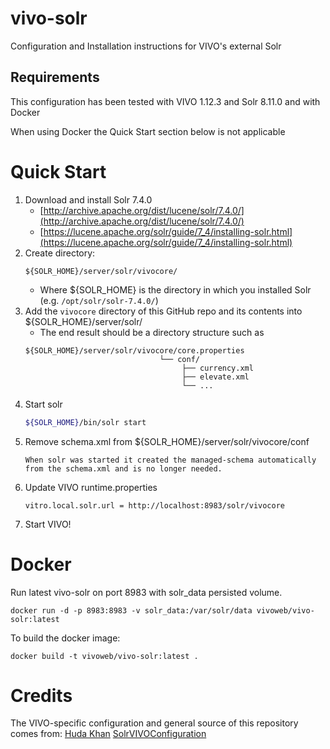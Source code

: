 # vivo-solr
Configuration and Installation instructions for VIVO's external Solr

## Requirements
This configuration has been tested with VIVO 1.12.3 and Solr 8.11.0 and with Docker

When using Docker the Quick Start section below is not applicable

# Quick Start
1. Download and install Solr 7.4.0
   - [http://archive.apache.org/dist/lucene/solr/7.4.0/](http://archive.apache.org/dist/lucene/solr/7.4.0/)
   - [https://lucene.apache.org/solr/guide/7_4/installing-solr.html](https://lucene.apache.org/solr/guide/7_4/installing-solr.html)
1. Create directory:
   ```
   ${SOLR_HOME}/server/solr/vivocore/
   ```
      - Where ${SOLR_HOME} is the directory in which you installed Solr (e.g. `/opt/solr/solr-7.4.0/`)
1. Add the `vivocore` directory of this GitHub repo and its contents into ${SOLR_HOME}/server/solr/
   - The end result should be a directory structure such as
   ```
   ${SOLR_HOME}/server/solr/vivocore/core.properties
                                 └── conf/
                                      ├── currency.xml
                                      ├── elevate.xml
                                      └── ... 
   ```
1. Start solr
   ```bash
   ${SOLR_HOME}/bin/solr start
   ```
1. Remove schema.xml from ${SOLR_HOME}/server/solr/vivocore/conf
   ```
   When solr was started it created the managed-schema automatically from the schema.xml and is no longer needed.
   ```
1. Update VIVO runtime.properties
   ```
   vitro.local.solr.url = http://localhost:8983/solr/vivocore   
   ```
1. Start VIVO!

# Docker

Run latest vivo-solr on port 8983 with solr_data persisted volume.

```
docker run -d -p 8983:8983 -v solr_data:/var/solr/data vivoweb/vivo-solr:latest
```

To build the docker image:

```
docker build -t vivoweb/vivo-solr:latest .
```

# Credits
The VIVO-specific configuration and general source of this repository comes from:
[Huda Khan](https://github.com/hudajkhan) [SolrVIVOConfiguration](https://github.com/hudajkhan/SolrVIVOConfiguration)
